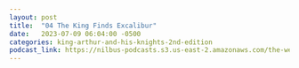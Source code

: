 ```yaml
---
layout: post
title:  "04 The King Finds Excalibur"
date:   2023-07-09 06:04:00 -0500
categories: king-arthur-and-his-knights-2nd-edition
podcast_link: https://nilbus-podcasts.s3.us-east-2.amazonaws.com/the-well-trained-mind/King%20Arthur%20and%20His%20Knights,%202nd%20Edition/04%20The%20King%20Finds%20Excalibur.mp3
---
```

